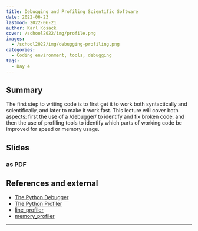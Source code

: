 ```yaml
---
title: Debugging and Profiling Scientific Software
date: 2022-06-23
lastmod: 2022-06-21
author: Karl Kosack
cover: /school2022/img/profile.png
images:
  - /school2022/img/debugging-profiling.png
categories:
  - Coding environment, tools, debugging
tags:
  - Day 4
---
```


## Summary

The first step to writing code is to first get it to work both syntactically and scientifically, and later to make it work fast. This lecture will cover both aspects: first the use of a /debugger/ to identify and fix broken code, and then the use of profiling tools to identify which parts of working code be improved for speed or memory usage.

## Slides

### as PDF

<CENTER>

<!--
<object data="https://indico.in2p3.fr/event/26913/contributions/108203/attachments/71494/101780/git.pdf" type="application/pdf" width="100%" height="550px">
    <embed src="https://indico.in2p3.fr/event/26913/contributions/108203/attachments/71494/101780/git.pdf">
        <p>This browser does not support PDFs. Please download the PDF to view it: <a href="https://indico.in2p3.fr/event/26913/contributions/108203/attachments/71494/101780/git.pdf">Download PDF</a>.</p>
    </embed>
</object>

-->

</CENTER>

## References and external

- [The Python Debugger](https://docs.python.org/3/library/pdb.html)
- [The Python Profiler](https://docs.python.org/3/library/profile.html)
- [line_profiler](https://github.com/rkern/line_profiler)
- [memory_profiler](https://github.com/pythonprofilers/memory_profiler)

---

